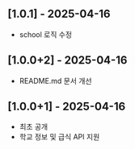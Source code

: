 ## [1.0.1] - 2025-04-16
- school 로직 수정

## [1.0.0+2] - 2025-04-16
- README.md 문서 개선

## [1.0.0+1] - 2025-04-16
- 최초 공개
- 학교 정보 및 급식 API 지원
